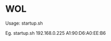 # WOL
Usage: startup.sh <LAN Broadcast IP> <Device Mac address>

Eg. startup.sh 192.168.0.225 A1:90:D6:A0:EE:B6
